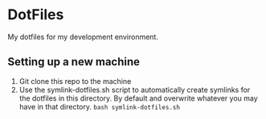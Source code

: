 # DotFiles

My dotfiles for my development environment.

## Setting up a new machine

1. Git clone this repo to the machine
2. Use the symlink-dotfiles.sh script to automatically create symlinks for the dotfiles in this directory. By default and overwrite whatever you may have in that directory. `bash symlink-dotfiles.sh`
